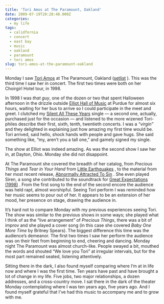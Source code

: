 ```yaml
---
title: 'Tori Amos at The Paramount, Oakland'
date: 2009-07-19T20:28:48.000Z
categories:
  - my life
tags:
  - calidfornia
  - concert
  - east bay
  - music
  - oakland
  - paramount
  - tori amos
slug: tori-amos-at-the-paramount-oakland
---
```

Monday I saw [Tori Amos][1]  at The Paramount, Oakland ([setlist][2] ). This was the third time I saw her in concert. The first two times were both on her Choirgirl Hotel tour, in 1998.

In 1998 I was _that guy_, one of the dozen or two that spent Halloween afternoon in the drizzle outside [Elliot Hall of Music][3]  at Purdue for almost six hours, waiting for her bus to arrive so I could participate in the meet and greet. I clutched my [Silent All These Years][4]  single — a second one, actually, purchased just for the occasion — and listened to the more wizened Tori-philes describe their first, sixth, tenth, twentieth concerts. I was a _“virgin”_ and they delighted in explaining just how amazing my first time would be. Tori arrived, said hello, shock hands with people and gave hugs. She said something like, “my, aren’t you a tall one,” and gamely signed my single.

The show at Elliot was indeed amazing. As was the second show I saw her in, at Dayton, Ohio. Monday she did not disappoint.

At The Paramount she covered the breadth of her catalog, from _Precious Things_ and _Tear in Your Hand_ from [Little Earthquakes][5] , to the material from her most recent release, [Abnormally Attracted To Sin][6] . She even played Siren, a song she contributed to the soundtrack for [Great Expectations (1998)][7] . From the first song to the end of the second encore the audience was held rapt, almost worshipful. Seeing Tori perform I was reminded how her music seems to pour out of her. It appears to be an extension of her mood, her presence on stage, drawing the audience in.

It’s hard not to compare Monday with my previous experiences seeing Tori. The show was similar to the previous shows in some ways; she played what I think of as the “live arrangement” of _Precious Things_, there was a bit of improv and she played a cover song (in this case she covered _Baby One More Time_ by Britney Spears). The biggest difference this time was the audience’s demeanor. The first two times I saw her perform the audience was on their feet from beginning to end, cheering and dancing. Monday night The Paramount was almost church-like. People swayed a bit, mouthed the words and shouted “We love you Tori” at irregular intervals, but for the most part remained seated, listening attentively.

Sitting there in the dark, I also found myself comparing where I’m at in life now and where I was the first time. Ten years have past and have brought a lot of change in my life. Five jobs, two major relationships, a dozen addresses, and a cross-country move. I sat there in the dark of the theater Monday contemplating where I was ten years ago, five years ago. And I found myself grateful that I’ve had this music to accompany me and to grow with me.



 [1]: http://en.wikipedia.org/wiki/Tori_Amos
 [2]: http://www.setlist.fm/setlist/tori-amos/2009/paramount-theatre-oakland-6bd65ef2.html
 [3]: http://en.wikipedia.org/wiki/Edward_C._Elliott_Hall_of_Music
 [4]: http://en.wikipedia.org/wiki/Silent_All_These_Years
 [5]: http://en.wikipedia.org/wiki/Little_Earthquakes
 [6]: http://en.wikipedia.org/wiki/Abnormally_Attracted_to_Sin
 [7]: http://en.wikipedia.org/wiki/Great_Expectations_(1998_film)

